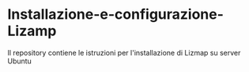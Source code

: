 # Installazione-e-configurazione-Lizamp
Il repository contiene le istruzioni per l'installazione di Lizmap su server Ubuntu
